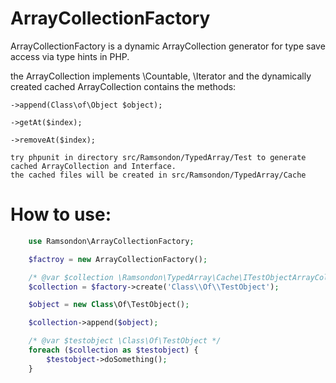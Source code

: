ArrayCollectionFactory
=============

ArrayCollectionFactory is a dynamic ArrayCollection generator for type save access via type hints in PHP.

the ArrayCollection implements \Countable, \Iterator and the dynamically created cached ArrayCollection contains
the methods:

    ->append(Class\of\Object $object);

    ->getAt($index);

    ->removeAt($index);

    try phpunit in directory src/Ramsondon/TypedArray/Test to generate cached ArrayCollection and Interface.
    the cached files will be created in src/Ramsondon/TypedArray/Cache

How to use:
===========

```php
    use Ramsondon\ArrayCollectionFactory;

    $factroy = new ArrayCollectionFactory();

    /* @var $collection \Ramsondon\TypedArray\Cache\ITestObjectArrayCollection */
    $collection = $factory->create('Class\\Of\\TestObject');

    $object = new Class\Of\TestObject();

    $collection->append($object);

    /* @var $testobject \Class\Of\TestObject */
    foreach ($collection as $testobject) {
        $testobject->doSomething();
    }


```

